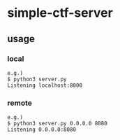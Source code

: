 # simple-ctf-server
## usage
### local
```
e.g.)
$ python3 server.py
Listening localhost:8000
```
### remote
```
e.g.)
$ python3 server.py 0.0.0.0 8080
Listening 0.0.0.0:8080
```
